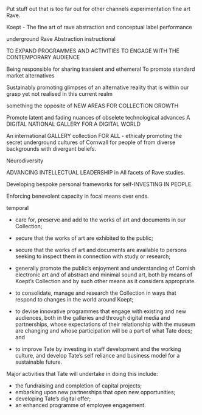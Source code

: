 Put stuff out that is too far out for other channels
experimentation 
fine art Rave.

Koept - The fine art of rave abstraction and conceptual label performance

underground 
Rave 
Abstraction
instructional


TO EXPAND PROGRAMMES AND ACTIVITIES TO ENGAGE WITH THE CONTEMPORARY AUDIENCE

Being responsible for sharing transient and ethemeral 
To promote standard market alternatives

Sustainably promoting glimpses of an alternative reality that is within our grasp yet not realised in this current realm

something the opposite of NEW AREAS FOR COLLECTION GROWTH

Promote latent and fading nuances of obselete technological advances A DIGITAL NATIONAL GALLERY FOR A DIGITAL WORLD

An international GALLERY collection FOR ALL - ethicaly promoting the secret underground cultures of Cornwall for people of from diverse backgrounds with divergant beliefs.

Neurodiversity

ADVANCING INTELLECTUAL LEADERSHIP in All facets of Rave studies.

Developing bespoke personal frameworks for self-INVESTING IN PEOPLE.

Enforcing benevolent capacity in focal means over ends.

temporal 



- care for, preserve and add to the works of art and documents in our Collection; 
- secure that the works of art are exhibited to the public; 
- secure that the works of art and documents are available to persons seeking to inspect them in connection with study or research; 
- generally promote the public’s enjoyment and understanding of Cornish electronic art and of abstract and minimal sound art, both by means of Koept’s Collection and by such other means as it considers appropriate.


- to consolidate, manage and research the Collection in ways that respond to changes in the world around Koept; 
- to devise innovative programmes that engage with existing and new audiences, both in the galleries and through digital media and partnerships, whose expectations of their relationship with the museum are changing and whose participation will be a part of what Tate does; and
- to improve Tate by investing in staff development and the working culture, and develop Tate’s self reliance and business model for a sustainable future. 

Major activities that Tate will undertake in doing this include:
- the fundraising and completion of capital projects;
- embarking upon new partnerships that open new opportunities; 
- developing Tate’s digital offer; 
- an enhanced programme of employee engagement.
<!--stackedit_data:
eyJoaXN0b3J5IjpbLTI4MTc5OTE2MiwtNDUwMTI0MTU1LDE4NT
I1ODg2NDVdfQ==
-->
